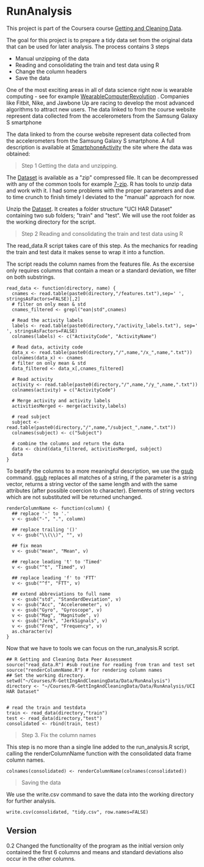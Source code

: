 RunAnalysis
=========

This project is part of the Coursera course [Getting and Cleaning Data].

The goal for this project is to prepare a tidy data set from the original data that can be used for later analysis. The process contains 3 steps

  - Manual unzipping of the data
  - Reading and consolidating the train and test data using R
  - Change the column headers
  - Save the data

One of the most exciting areas in all of data science right now is wearable computing - see for example  [WearableComputerRevolution] . Companies like Fitbit, Nike, and Jawbone Up are racing to develop the most advanced algorithms to attract new users. The data linked to from the course website represent data collected from the accelerometers from the Samsung Galaxy S smartphone

The data linked to from the course website represent data collected from the accelerometers from the Samsung Galaxy S smartphone. A full description is available at [SmartphoneActivity] the site where the data was obtained: 

> Step 1 Getting the data and unzipping.

The [Dataset] is available as a "zip" compressed file. It can be decompressed with any of the common tools for example [7-zip]. R has tools to unzip data and work with it. I had some problems with the proper parameters and due to time crunch to finish timely I deviated to the "manual" approach for now.

Unzip the [Dataset]. It creates a folder structure "UCI HAR Dataset" containing two sub folders; "train" and "test". We will use the root folder as the working directory for the script.

> Step 2 Reading and consolidating the train and test data using R

The read_data.R script takes care of this step. As the mechanics for reading the train and test data it makes sense to wrap it into a function.

The script reads the column names from the features file. As the excersise only requires columns that contain a mean or a standard deviation, we filter on both substrings. 

```
read_data <- function(directory, name) {
  cnames <- read.table(paste0(directory,"/features.txt"),sep=' ', stringsAsFactors=FALSE)[,2]
  # filter on only mean & std
  cnames_filtered <- grepl("ean|std",cnames)
                           
  # Read the activity labels
  labels <- read.table(paste0(directory,"/activity_labels.txt"), sep=' ', stringsAsFactors=FALSE)
  colnames(labels) <- c("ActivityCode", "ActivityName")
  
  # Read data, activity code
  data_x <- read.table(paste0(directory,"/",name,"/x_",name,".txt"))
  colnames(data_x) <- cnames
  # filter on only mean & std
  data_filtered <- data_x[,cnames_filtered]
  
  # Read activity
  activity <- read.table(paste0(directory,"/",name,"/y_",name,".txt"))
  colnames(activity) = c("ActivityCode")
  
  # Merge activity and activity labels
  activitiesMerged <- merge(activity,labels)
  
  # read subject 
  subject <- read.table(paste0(directory,"/",name,"/subject_",name,".txt"))
  colnames(subject) <- c("Subject")
  
  # combine the columns and return the data
  data <- cbind(data_filtered, activitiesMerged, subject)
  data
}
```
To beatify the columns to a more meaningful description, we use the [gsub] command. [gsub] replaces all matches of a string, if the parameter is a string vector, returns a string vector of the same length and with the same attributes (after possible coercion to character). Elements of string vectors which are not substituted will be returned unchanged.

```
renderColumnName <- function(column) {
  ## replace '-' to '.'
  v <- gsub("-", ".", column)
  
  ## replace trailing '()'
  v <- gsub("\\(\\)", "", v)
  
  ## fix mean
  v <- gsub("mean", "Mean", v)
  
  ## replace leading 't' to 'Timed'
  v <- gsub("^t", "Timed", v)
  
  ## replace leading 'f' to 'FTT'
  v <- gsub("^f", "FTT", v)
  
  ## extend abbreviations to full name
  v <- gsub("std", "StandardDeviation", v)
  v <- gsub("Acc", "Accelerometer", v)
  v <- gsub("Gyro", "Gyroscope", v)
  v <- gsub("Mag", "Magnitude", v)
  v <- gsub("Jerk", "JerkSignals", v)
  v <- gsub("Freq", "Frequency", v)
  as.character(v)
}
```
Now that we have to tools we can focus on the run_analysis.R script.

```
## R Getting and Cleaning Data Peer Assessment 
source("read_data.R") #sub routine for reading from tran and test set
source("renderColumnName.R") # for rendering column names
## Set the working directory. 
setwd("~/Courses/R-GettIngAndCleaningData/Data/RunAnalysis")
directory <- "~/Courses/R-GettIngAndCleaningData/Data/RunAnalysis/UCI HAR Dataset"


# read the train and testdata 
train <- read_data(directory,"train")
test <- read_data(directory,"test")
consolidated <- rbind(train, test)

```
> Step 3. Fix the column names

This step is no more than a single line added to the run_analysis.R script, calling the renderColumnName function with the consolidated data frame column names.

```
colnames(consolidated) <- renderColumnName(colnames(consolidated))
```

> Saving the data

We use the write.csv command to save the data into the working directory for further analysis.

```
write.csv(consolidated, "tidy.csv", row.names=FALSE)
```

Version
----

0.2 Changed the functionality of the program as the initial version only contained the first 6 columns and means and standard deviations also occur in the other columns.


[SmartphoneActivity]:http://archive.ics.uci.edu/ml/datasets/Human+Activity+Recognition+Using+Smartphones
[WearableComputerRevolution]:http://www.insideactivitytracking.com/data-science-activity-tracking-and-the-battle-for-the-worlds-top-sports-brand/
[Getting and Cleaning Data]:https://class.coursera.org/getdata-002
[Dataset]:https://d396qusza40orc.cloudfront.net/getdata%2Fprojectfiles%2FUCI%20HAR%20Dataset.zip
[7-zip]:http://www.7-zip.org
[gsub]:http://www.endmemo.com/program/R/gsub.php


    